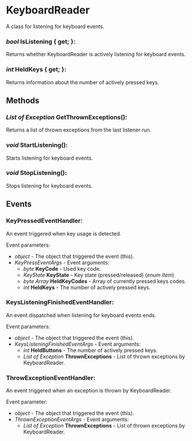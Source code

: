 # KeyboardReader

A class for listening for keyboard events.

### *bool* IsListening { get; }:

Returns whether KeyboardReader is actively listening for keyboard events.

### *int* HeldKeys { get; }:

Returns information about the number of actively pressed keys.

## Methods

### *List of Exception* GetThrownExceptions():

Returns a list of thrown exceptions from the last listener run.

### *void* StartListening():

Starts listening for keyboard events.

### *void* StopListening():

Stops listening for keyboard events.

## Events

### KeyPressedEventHandler:

An event triggered when key usage is detected.

Event parameters:
- *object* - The object that triggered the event (this).
- *KeyPressEventArgs* - Event arguments:
  - *byte* **KeyCode** - Used key code.
  - *KeyState* **KeyState** - Key state (pressed/released) (*enum item*).
  - *byte Array* **HeldKeyCodes** - Array of currently pressed keys codes.
  - *int* **HeldKeys** - The number of actively pressed keys.

### KeysListeningFinishedEventHandler:

An event dispatched when listening for keyboard events ends.

Event parameters:
- *object* - The object that triggered the event (this).
- *KeysListeningFinishedEventArgs* - Event arguments:
  - *int* **HeldButtons** - The number of actively pressed keys.
  - *List of Exception* **ThrownExceptions** - List of thrown exceptions by KeyboardReader.

### ThrowExceptionEventHandler:

An event triggered when an exception is thrown by KeyboardReader.

Event parameter:
- *object* - The object that triggered the event (this).
- *ThrownExceptionEventArgs* - Event arguments:
  - *List of Exception* **ThrownExceptions** - List of thrown exceptions by KeyboardReader.
